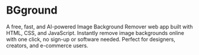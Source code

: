 # BGground
A free, fast, and AI-powered Image Background Remover web app built with HTML, CSS, and JavaScript. Instantly remove image backgrounds online with one click, no sign-up or software needed. Perfect for designers, creators, and e-commerce users.
